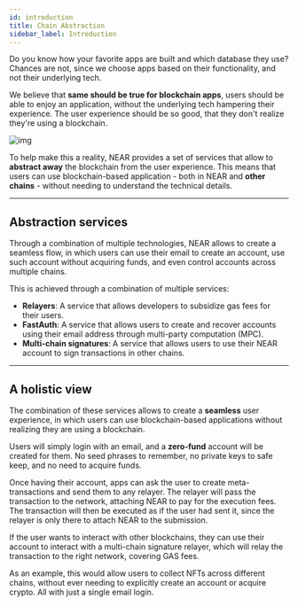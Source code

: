 ```yaml
---
id: introduction
title: Chain Abstraction
sidebar_label: Introduction
---
```


Do you know how your favorite apps are built and which database they use? Chances are not, since we choose apps based on their functionality, and not their underlying tech.

We believe that **same should be true for blockchain apps**, users should be able to enjoy an application, without the underlying tech hampering their experience. The user experience should be so good, that they don't realize they're using a blockchain.

![img](/docs/assets/welcome-pages/chain-abstraction-landing.png)

To help make this a reality, NEAR provides a set of services that allow to **abstract away** the blockchain from the user experience. This means that users can use blockchain-based application - both in NEAR and **other chains** - without needing to understand the technical details.

---

## Abstraction services

Through a combination of multiple technologies, NEAR allows to create a seamless flow, in which users can use their email to create an account, use such account without acquiring funds, and even control accounts across multiple chains.

This is achieved through a combination of multiple services:

- **Relayers**: A service that allows developers to subsidize gas fees for their users.
- **FastAuth**: A service that allows users to create and recover accounts using their email address through multi-party computation (MPC).
- **Multi-chain signatures**: A service that allows users to use their NEAR account to sign transactions in other chains.

---

## A holistic view

The combination of these services allows to create a **seamless** user experience, in which users can use blockchain-based applications without realizing they are using a blockchain.

Users will simply login with an email, and a **zero-fund** account will be created for them. No seed phrases to remember, no private keys to safe keep, and no need to acquire funds.

Once having their account, apps can ask the user to create meta-transactions and send them to any relayer. The relayer will pass the transaction to the network, attaching NEAR to pay for the execution fees. The transaction will then be executed as if the user had sent it, since the relayer is only there to attach NEAR to the submission.

If the user wants to interact with other blockchains, they can use their account to interact with a multi-chain signature relayer, which will relay the transaction to the right network, covering GAS fees.

As an example, this would allow users to collect NFTs across different chains, without ever needing to explicitly create an account or acquire crypto. All with just a single email login.
